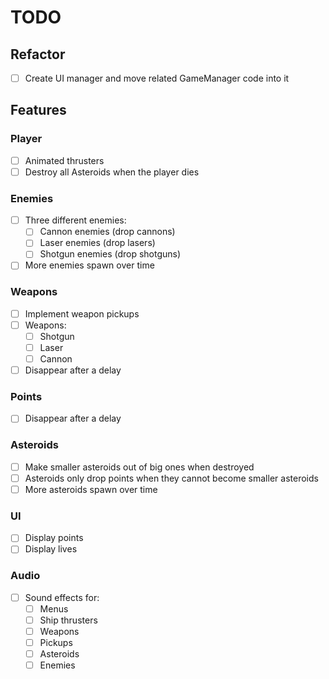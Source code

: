 # TODO

## Refactor

- [ ] Create UI manager and move related GameManager code into it

## Features

### Player

- [ ] Animated thrusters
- [ ] Destroy all Asteroids when the player dies

### Enemies

- [ ] Three different enemies:
  - [ ] Cannon enemies (drop cannons)
  - [ ] Laser enemies (drop lasers)
  - [ ] Shotgun enemies (drop shotguns)
- [ ] More enemies spawn over time

### Weapons

- [ ] Implement weapon pickups
- [ ] Weapons:
  - [ ] Shotgun
  - [ ] Laser
  - [ ] Cannon
- [ ] Disappear after a delay

### Points

- [ ] Disappear after a delay

### Asteroids

- [ ] Make smaller asteroids out of big ones when destroyed
- [ ] Asteroids only drop points when they cannot become smaller asteroids
- [ ] More asteroids spawn over time

### UI

- [ ] Display points
- [ ] Display lives

### Audio

- [ ] Sound effects for:
  - [ ] Menus
  - [ ] Ship thrusters
  - [ ] Weapons
  - [ ] Pickups
  - [ ] Asteroids
  - [ ] Enemies
